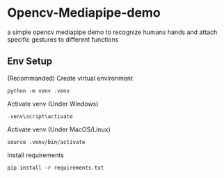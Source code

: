 # Opencv-Mediapipe-demo
a simple opencv mediapipe demo to recognize humans hands and attach specific gestures to different functions

## Env Setup
(Recommanded) Create virtual environment

```
python -m venv .venv
```

Activate venv (Under Windows)

```
.venv\script\activate
```

Activate venv (Under MacOS/Linux)

```
source .venv/bin/activate
```


Install requirements

```
pip install -r requirements.txt
```
